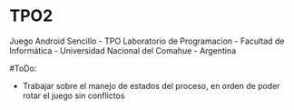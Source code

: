 # TPO2
Juego Android Sencillo - TPO Laboratorio de Programacion - Facultad de Informática - Universidad Nacional del Comahue - Argentina 

#ToDo:
<ul>
<li> Trabajar sobre el manejo de estados del proceso, en orden de poder rotar el juego sin conflictos</li>
</ul>
